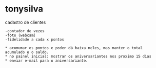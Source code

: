 # tonysilva

cadastro de clientes

	-contador de vezes
	-foto (webcam)
	-fidelidade a cada x pontos
	
	* acumumar os pontos e poder dá baixa neles, mas manter o total acumulado e o saldo.
	* no painel inicial: mostrar os aniversariantes nos proximo 15 dias
	* enviar e-mail para o aniversariante.
